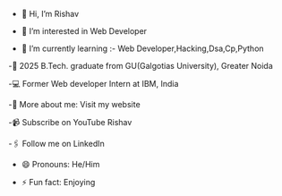 - 👋 Hi, I’m Rishav

- 👀 I’m interested in Web Developer

- 🌱 I’m currently learning :- Web Developer,Hacking,Dsa,Cp,Python

-🏫 2025 B.Tech. graduate from GU(Galgotias University), Greater Noida

-💻 Former Web developer Intern at IBM, India

-🙋‍ More about me: Visit my website 

-📹 Subscribe on YouTube Rishav

-🖇 Follow me on LinkedIn

- 😄 Pronouns: He/Him

- ⚡ Fun fact: Enjoying
<!---
rishav152/rishav152 is a ✨ special ✨ repository because its `README.md` (this file) appears on your GitHub profile.
You can click the Preview link to take a look at your changes.
--->
